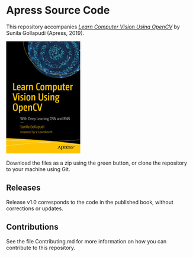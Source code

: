 # Apress Source Code

This repository accompanies [*Learn Computer Vision Using OpenCV*](https://www.apress.com/9781484242605) by Sunila Gollapudi (Apress, 2019).

[comment]: #cover
![Cover image](9781484242605.jpg)

Download the files as a zip using the green button, or clone the repository to your machine using Git.

## Releases

Release v1.0 corresponds to the code in the published book, without corrections or updates.

## Contributions

See the file Contributing.md for more information on how you can contribute to this repository.